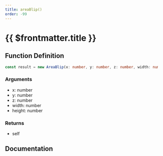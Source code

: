```yaml
---
title: areaBlip()
order: -99
---
```


# {{ $frontmatter.title }}

<!--@include: ./areaBlip_partial_header.md-->

## Function Definition

```ts
const result = new AreaBlip(x: number, y: number, z: number, width: number, height: number);
```

### Arguments

* x: number
* y: number
* z: number
* width: number
* height: number

### Returns

* self

## Documentation

<!--@include: ./areaBlip_partial_footer.md-->
